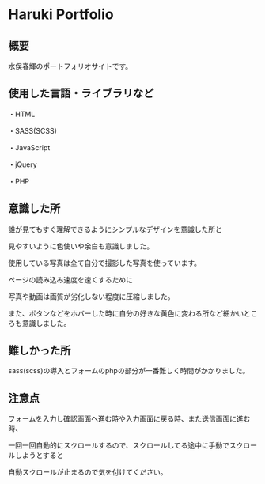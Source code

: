 # Haruki Portfolio

## 概要
水俣春輝のポートフォリオサイトです。

## 使用した言語・ライブラリなど
・HTML

・SASS(SCSS)

・JavaScript

・jQuery

・PHP

## 意識した所
誰が見てもすぐ理解できるようにシンプルなデザインを意識した所と

見やすいように色使いや余白も意識しました。

使用している写真は全て自分で撮影した写真を使っています。

ページの読み込み速度を速くするために

写真や動画は画質が劣化しない程度に圧縮しました。

また、ボタンなどをホバーした時に自分の好きな黄色に変わる所など細かいところも意識しました。

## 難しかった所
sass(scss)の導入とフォームのphpの部分が一番難しく時間がかかりました。
 
## 注意点
フォームを入力し確認画面へ進む時や入力画面に戻る時、また送信画面に進む時、

一回一回自動的にスクロールするので、スクロールしてる途中に手動でスクロールしようとすると

自動スクロールが止まるので気を付けてください。